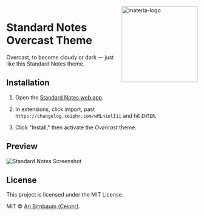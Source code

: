 <img src="https://cdn.ceiphr.io/standardnotes/overcast/overcast.png" alt="materia-logo" align="right" width=200px/>

# Standard Notes Overcast Theme

Overcast, to become cloudy or dark — just like this Standard Notes theme.

## Installation

1. Open the [Standard Notes web app](https://app.standardnotes.org/).

2. In extensions, click import, past `https://changelog.ceiphr.com/wMLniolIii` and hit `ENTER`.

3. Click "Install," then activate the *Overcast* theme.

## Preview

![Standard Notes Screenshot](https://cdn.ceiphr.io/standardnotes/overcast/sn-theme-screenshot.png)

## License

This project is licensed under the MIT License.

MIT © [Ari Birnbaum (Ceiphr)](https://www.ceiphr.com).
